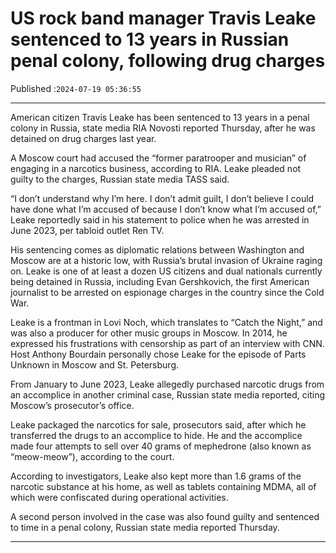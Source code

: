 # US rock band manager Travis Leake sentenced to 13 years in Russian penal colony, following drug charges

Published :`2024-07-19 05:36:55`

---

American citizen Travis Leake has been sentenced to 13 years in a penal colony in Russia, state media RIA Novosti reported Thursday, after he was detained on drug charges last year.

A Moscow court had accused the “former paratrooper and musician” of engaging in a narcotics business, according to RIA. Leake pleaded not guilty to the charges, Russian state media TASS said.

“I don’t understand why I’m here. I don’t admit guilt, I don’t believe I could have done what I’m accused of because I don’t know what I’m accused of,” Leake reportedly said in his statement to police when he was arrested in June 2023, per tabloid outlet Ren TV.

His sentencing comes as diplomatic relations between Washington and Moscow are at a historic low, with Russia’s brutal invasion of Ukraine raging on. Leake is one of at least a dozen US citizens and dual nationals currently being detained in Russia, including Evan Gershkovich, the first American journalist to be arrested on espionage charges in the country since the Cold War.

Leake is a frontman in Lovi Noch, which translates to “Catch the Night,” and was also a producer for other music groups in Moscow. In 2014, he expressed his frustrations with censorship as part of an interview with CNN. Host Anthony Bourdain personally chose Leake for the episode of Parts Unknown in Moscow and St. Petersburg.

From January to June 2023, Leake allegedly purchased narcotic drugs from an accomplice in another criminal case, Russian state media reported, citing Moscow’s prosecutor’s office.

Leake packaged the narcotics for sale, prosecutors said, after which he transferred the drugs to an accomplice to hide. He and the accomplice made four attempts to sell over 40 grams of mephedrone (also known as “meow-meow”), according to the court.

According to investigators, Leake also kept more than 1.6 grams of the narcotic substance at his home, as well as tablets containing MDMA, all of which were confiscated during operational activities.

A second person involved in the case was also found guilty and sentenced to time in a penal colony, Russian state media reported Thursday.

---

